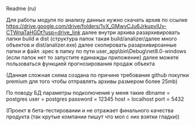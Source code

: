 Readme (ru)

Для работы модуля по анализу данных нужно скачать архив по ссылке
https://drive.google.com/drive/folders/1vX_GMwvCJu6JrkupvlUv-CTWnaTaHGDt?usp=drive_link
далее внутри архива разархивировать папки build и dist 
(структура папок такая build/analizer/далее много объектов и dist/analizer.exe)
далее скопировать разархивироанные папки и файл .spec в папку по пути user_app\bin\Debug\net8.0-windows (если папок нет то запустите единажды приложение)
далее можете пользоваться функцией прогнозирования продаж объекта

(Данная сложная схема создана по причине требования github покупки premium для того чтобы отправлять архивы размером более 25mb)


По поводу БД 
параметры подколючения у меня такие
dbname = postgres
user = postgres
password = 12345
host = localhost
port = 5432


(Проект в бета-тестировании и не отражает финального качества продукта (так крутые компании пишут что мол с них взятки гладки))
